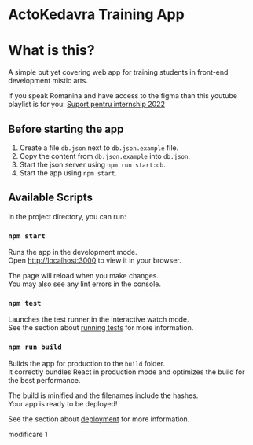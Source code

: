# ActoKedavra Training App

# What is this?
A simple but yet covering web app for training students in front-end development mistic arts.

If you speak Romanina and have access to the figma than this youtube playlist is for you: [Suport pentru internship 2022](https://www.youtube.com/playlist?list=PLZuysB_DjFATt4QxY3Q5c3t58YQUdtUBQ)

## Before starting the app

1. Create a file `db.json` next to `db.json.example` file.
2. Copy the content from `db.json.example` into `db.json`.
3. Start the json server using `npm run start:db`.
3. Start the app using `npm start`.

## Available Scripts

In the project directory, you can run:

### `npm start`

Runs the app in the development mode.\
Open [http://localhost:3000](http://localhost:3000) to view it in your browser.

The page will reload when you make changes.\
You may also see any lint errors in the console.

### `npm test`

Launches the test runner in the interactive watch mode.\
See the section about [running tests](https://facebook.github.io/create-react-app/docs/running-tests) for more information.

### `npm run build`

Builds the app for production to the `build` folder.\
It correctly bundles React in production mode and optimizes the build for the best performance.

The build is minified and the filenames include the hashes.\
Your app is ready to be deployed!

See the section about [deployment](https://facebook.github.io/create-react-app/docs/deployment) for more information.


modificare 1
